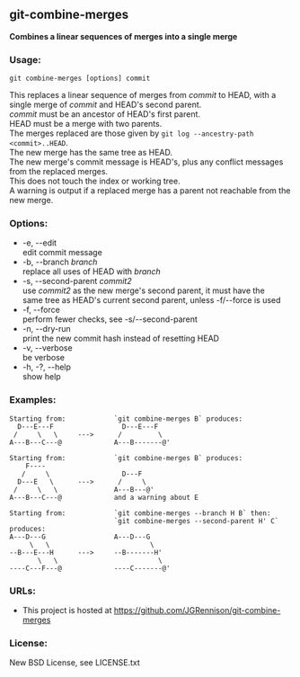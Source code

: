 ## git-combine-merges
**Combines a linear sequences of merges into a single merge**  

### Usage:

    git combine-merges [options] commit

This replaces a linear sequence of merges from *commit* to HEAD,
with a single merge of *commit* and HEAD's second parent.  
*commit* must be an ancestor of HEAD's first parent.  
HEAD must be a merge with two parents.  
The merges replaced are those given by `git log --ancestry-path <commit>..HEAD`.  
The new merge has the same tree as HEAD.  
The new merge's commit message is HEAD's, plus any conflict
messages from the replaced merges.  
This does not touch the index or working tree.  
A warning is output if a replaced merge has a parent not reachable
from the new merge.

### Options:
* -e, --edit  
  edit commit message
* -b, --branch *branch*  
  replace all uses of HEAD with *branch*
* -s, --second-parent *commit2*  
  use *commit2* as the new merge's second parent, it must have the  
  same tree as HEAD's current second parent, unless -f/--force is used
* -f, --force  
  perform fewer checks, see -s/--second-parent
* -n, --dry-run  
  print the new commit hash instead of resetting HEAD
* -v, --verbose  
  be verbose
* -h, -?, --help  
  show help

### Examples:
```
Starting from:            `git combine-merges B` produces:
  D---E---F                 D---E---F
 /     \   \     --->      /         \
A---B---C---@             A---B-------@'

Starting from:            `git combine-merges B` produces:
    F----
   /     \                  D---F
  D---E   \      --->      /     \
 /     \   \              A---B---@'
A---B---C---@             and a warning about E

Starting from:            `git combine-merges --branch H B` then:
                          `git combine-merges --second-parent H' C` produces:
A---D---G                 A---D---G
     \   \                         \
--B---E---H      --->     --B-------H'
       \   \                         \
----C---F---@             ----C-------@'
```

### URLs:
* This project is hosted at https://github.com/JGRennison/git-combine-merges

### License:
New BSD License, see LICENSE.txt
